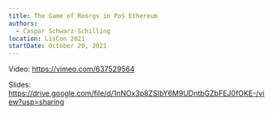```yaml
---
title: The Game of Reorgs in PoS Ethereum
authors:
  - Caspar Schwarz-Schilling
location: LisCon 2021
startDate: October 20, 2021
---
```


Video: <https://vimeo.com/637529564>

Slides: <https://drive.google.com/file/d/1nNOx3p8ZSIbY6M9UDntbGZbFEJ0fOKE-/view?usp=sharing>

